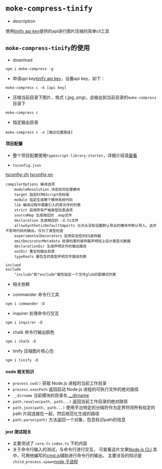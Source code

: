 # `moke-compress-tinify`

- description

使用[tinify api key](https://tinify.cn/developers/reference)提供的api进行图片压缩的简单cli工具

## `moke-compress-tinify`的使用

- download

```
npm i moke-compress -g
```

- 申请qpi key[tinify api key](https://tinify.cn/developers/reference)，设置api key，如下：

```
moke-compress c -k [api key]
```

- 压缩当前目录下图片，格式 (.jpg,.png)，会输出到当前目录的`moke-compress`目录下

```
moke-compress c
```

- 指定输出目录

```
moke-compress c -o [输出位置路径]
```

#### 项目配置

- 整个项目配置使用`typescript-library-starter`，详细介绍请[查看](https://github.com/alexjoverm/typescript-library-starter)

- `tsconfig.json` 

[tsconfig-zh](https://www.tslang.cn/docs/handbook/tsconfig-json.html)
[tsconfig-en](http://www.typescriptlang.org/docs/handbook/tsconfig-json.html)

```
compilerOptions 编译选项
    moduleResolution 决定如何处理模块
    target 指定ECMAScript目标版
    module 指定生成哪个模块系统代码
    lib 编译过程中需要引入的库文件的列表
    strict 启用所有严格类型检查选项
    sourceMap 生成相应的 .map文件
    declaration 生成相应的 .d.ts文件
    allowSyntheticDefaultImports 允许从没有设置默认导出的模块中默认导入。这并不影响代码的输出，仅为了类型检查
    experimentalDecorators 启用实验性的ES装饰器
    emitDecoratorMetadata 给源码里的装饰器声明加上设计类型元数据
    declarationDir 生成声明文件的输出路径
    outDir 重定向输出目录
    typeRoots 要包含的类型声明文件路径列表

inclued 
exclude
    "include"和"exclude"属性指定一个文件glob匹配模式列表
```

- 相关依赖

- commander 命令行工具
    
```
npm i commander -D
```

- inquirer  处理命令行交互

```
npm i inquirer -D
```

- chalk 命令行输出颜色

```
npm i chalk -D
```

- tinify 压缩图片核心包

```
npm i tinify -D
```

#### node 相关知识

- `process.cwd()` 获取 Node.js 进程的当前工作目录
- `process.execPath` 返回启动 Node.js 进程的可执行文件的绝对路径
- `__dirname` 当前模块的目录名 [__dirname](http://nodejs.cn/api/modules.html#modules_dirname)
- `path.resolve(path, path...)` 返回当前工作目录的绝对路径
- `path.join(path, path...)` 使用平台特定的分隔符作为定界符将所有给定的 path 片段连接在一起，然后规范化生成的路径
- `path.parse(path)` 方法返回一个对象，包含标识path的信息


#### jest 测试相关

- 主要测试了 `core.ts` `index.ts` 下的内容
- 关于命令行输入的测试，与命令行进行交互，
可查看这片文章[Node.js CLI](https://medium.com/@zorrodg/integration-tests-on-node-js-cli-part-2-testing-interaction-user-input-6f345d4b713a)
其中，可用他编写的[cmd.js](https://gist.github.com/zorrodg/c349cf54a3f6d0a9ba62e0f4066f31cb)辅助进行命令行的输出，
主要涉及的知识是`child_process.spawn`[node 子进程](http://nodejs.cn/api/child_process.html#child_process_child_process_spawn_command_args_options)

